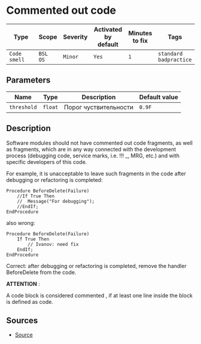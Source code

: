 # Commented out code

Type | Scope | Severity | Activated<br>by default | Minutes<br>to fix | Tags
--- | --- | --- | --- | --- | ---
`Code smell` | `BSL`<br>`OS` | `Minor` | `Yes` | `1` | `standard`<br>`badpractice`

## Parameters

Name | Type | Description | Default value
--- | --- | --- | ---
`threshold` | `float` | Порог чуствительности | `0.9F`

<!-- Блоки выше заполняются автоматически, не трогать -->

## Description

Software modules should not have commented out code fragments, as well as fragments,
which are in any way connected with the development process (debugging code, service marks, i.e. !!! _, MRG, etc.)
and with specific developers of this code.

For example, it is unacceptable to leave such fragments in the code after debugging or refactoring is completed:

```bsl
Procedure BeforeDelete(Failure)
	//If True Then
	//	Message("For debugging");
	//EndIf;
EndProcedure
```

also wrong:

```bsl
Procedure BeforeDelete(Failure)
	If True Then
		// Ivanov: need fix
	EndIf;
EndProcedure
```

Correct: after debugging or refactoring is completed, remove the handler BeforeDelete from the code.

**ATTENTION** : 

A code block is considered commented , if at least one line inside the block is defined as code.

## Sources

- [Source](https://its.1c.ru/db/v8std/content/456/hdoc)
